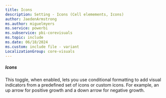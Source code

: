 ```yaml
---
title: Icons
description: Setting - Icons (Cell elemements, Icons)
author: JaedenArmstrong
ms.author: miguelmyers
ms.service: powerbi
ms.subservice: pbi-corevisuals
ms.topic: include
ms.date: 06/18/2024
ms.custom: include file - variant
LocalizationGroup: core-visuals
---
```

##### Icons

This toggle, when enabled, lets you use conditional formatting to add visual indicators from a predefined set of icons or custom icons. For example, an up arrow for positive growth and a down arrow for negative growth.
